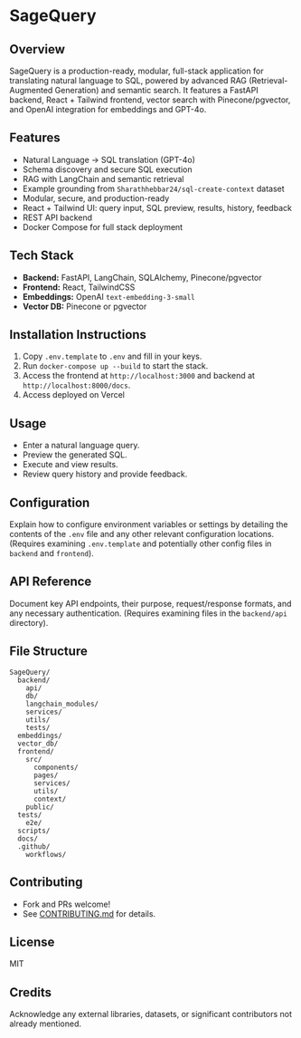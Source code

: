 <!-- Add badges here (e.g., build status, license) -->

# SageQuery

## Overview

SageQuery is a production-ready, modular, full-stack application for translating natural language to SQL, powered by advanced RAG (Retrieval-Augmented Generation) and semantic search. It features a FastAPI backend, React + Tailwind frontend, vector search with Pinecone/pgvector, and OpenAI integration for embeddings and GPT-4o.

## Features

-   Natural Language → SQL translation (GPT-4o)
-   Schema discovery and secure SQL execution
-   RAG with LangChain and semantic retrieval
-   Example grounding from `Sharathhebbar24/sql-create-context` dataset
-   Modular, secure, and production-ready
-   React + Tailwind UI: query input, SQL preview, results, history, feedback
-   REST API backend
-   Docker Compose for full stack deployment

## Tech Stack

-   **Backend:** FastAPI, LangChain, SQLAlchemy, Pinecone/pgvector
-   **Frontend:** React, TailwindCSS
-   **Embeddings:** OpenAI `text-embedding-3-small`
-   **Vector DB:** Pinecone or pgvector

## Installation Instructions

1.  Copy `.env.template` to `.env` and fill in your keys.
2.  Run `docker-compose up --build` to start the stack.
3.  Access the frontend at `http://localhost:3000` and backend at `http://localhost:8000/docs`.
4. Access deployed on Vercel

## Usage

-   Enter a natural language query.
-   Preview the generated SQL.
-   Execute and view results.
-   Review query history and provide feedback.

## Configuration

Explain how to configure environment variables or settings by detailing the contents of the `.env` file and any other relevant configuration locations. (Requires examining `.env.template` and potentially other config files in `backend` and `frontend`).

## API Reference

Document key API endpoints, their purpose, request/response formats, and any necessary authentication. (Requires examining files in the `backend/api` directory).

## File Structure

```
SageQuery/
  backend/
    api/
    db/
    langchain_modules/
    services/
    utils/
    tests/
  embeddings/
  vector_db/
  frontend/
    src/
      components/
      pages/
      services/
      utils/
      context/
    public/
  tests/
    e2e/
  scripts/
  docs/
  .github/
    workflows/
```

## Contributing

-   Fork and PRs welcome!
-   See [CONTRIBUTING.md](docs/CONTRIBUTING.md) for details.

## License

MIT

## Credits

Acknowledge any external libraries, datasets, or significant contributors not already mentioned. 